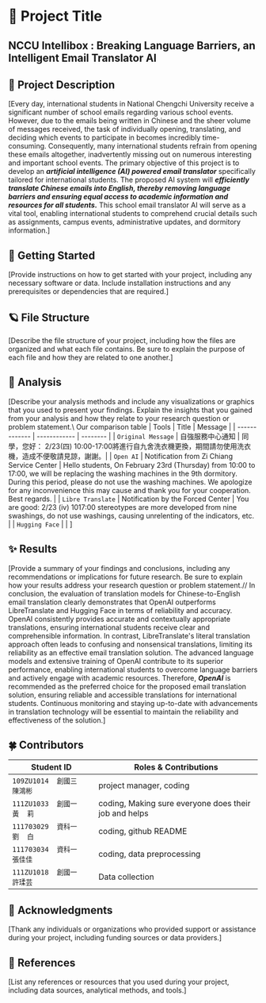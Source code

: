 # 🌱 Project Title

## NCCU Intellibox : Breaking Language Barriers, an Intelligent Email Translator AI

## 🌷 Project Description

[Every day, international students in National Chengchi University receive a significant number of school emails regarding various school events. However, due to the emails being written in Chinese and the sheer volume of messages received, the task of individually opening, translating, and deciding which events to participate in becomes incredibly time-consuming. Consequently, many international students refrain from opening these emails altogether, inadvertently missing out on numerous interesting and important school events.
The primary objective of this project is to develop an ***artificial intelligence (AI) powered email translator*** specifically tailored for international students. The proposed AI system will ***efficiently translate Chinese emails into English, thereby removing language barriers and ensuring equal access to academic information and resources for all students.*** This school email translator AI will serve as a vital tool, enabling international students to comprehend crucial details such as assignments, campus events, administrative updates, and dormitory information.]

## 🫧 Getting Started

[Provide instructions on how to get started with your project, including any necessary software or data. Include installation instructions and any prerequisites or dependencies that are required.]

## 🪐 File Structure

[Describe the file structure of your project, including how the files are organized and what each file contains. Be sure to explain the purpose of each file and how they are related to one another.]

## 🌼 Analysis

[Describe your analysis methods and include any visualizations or graphics that you used to present your findings. Explain the insights that you gained from your analysis and how they relate to your research question or problem statement.\\
Our comparison table
| Tools              | Title        | Message  |
| -------------      | ------------ | -------- |
| `Original Message` | 自強服務中心通知 | 同學，您好： 2/23(四) 10:00-17:00將進行自九舍洗衣機更換，期間請勿使用洗衣機，造成不便敬請見諒，謝謝。|
| `Open AI`          | Notification from Zi Chiang  Service Center | Hello students, On February 23rd (Thursday) from 10:00 to 17:00, we will be replacing the washing machines in the 9th dormitory. During this period, please do not use the washing machines. We apologize for any inconvenience this may cause and thank you for your cooperation. Best regards. |
| `Libre Translate`  | Notification by the Forced Center | You are good: 2/23 (iv) 1017:00 stereotypes are more developed from nine swashings, do not use washings, causing unrelenting of the indicators, etc. |
| `Hugging Face`     |               | ]

## ✨ Results

[Provide a summary of your findings and conclusions, including any recommendations or implications for future research. Be sure to explain how your results address your research question or problem statement.//
In conclusion, the evaluation of translation models for Chinese-to-English email translation clearly demonstrates that OpenAI outperforms LibreTranslate and Hugging Face in terms of reliability and accuracy. OpenAI consistently provides accurate and contextually appropriate translations, ensuring international students receive clear and comprehensible information. In contrast, LibreTranslate's literal translation approach often leads to confusing and nonsensical translations, limiting its reliability as an effective email translation solution. The advanced language models and extensive training of OpenAI contribute to its superior performance, enabling international students to overcome language barriers and actively engage with academic resources. Therefore, ***OpenAI*** is recommended as the preferred choice for the proposed email translation solution, ensuring reliable and accessible translations for international students. Continuous monitoring and staying up-to-date with advancements in translation technology will be essential to maintain the reliability and effectiveness of the solution.]

## 🍀 Contributors

|Student ID |  Roles & Contributions |
| --------- | ---------------------- |
|`109ZU1014  創國三   陳鴻彬`| project manager, coding |
|`111ZU1033  創國一   黃  莉`| coding, Making sure everyone does their job and helps |
|`111703029  資科一   劉  白`| coding, github README |
|`111703034  資科一   張佳佳`| coding, data preprocessing |
|`111ZU1018  創國一   許瑈芸`| Data collection | ]

## 🍄 Acknowledgments

[Thank any individuals or organizations who provided support or assistance during your project, including funding sources or data providers.]

## 🌙 References

[List any references or resources that you used during your project, including data sources, analytical methods, and tools.]
